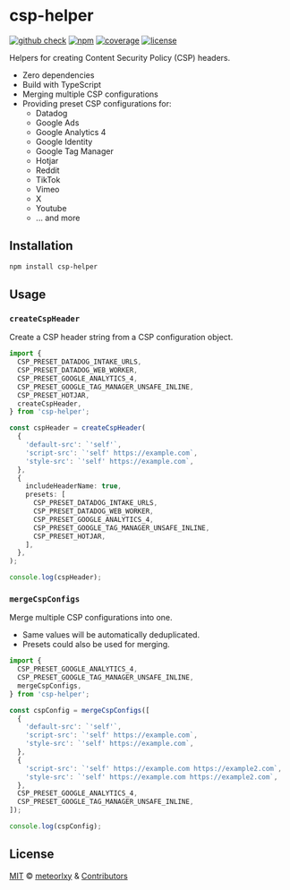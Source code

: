 # csp-helper

[![github check](https://github.com/meteorlxy/csp-helper/workflows/check/badge.svg)](https://github.com/meteorlxy/csp-helper/actions?query=workflow%3Acheck)
[![npm](https://badgen.net/npm/v/csp-helper)](https://www.npmjs.com/package/csp-helper)
[![coverage](https://coveralls.io/repos/github/meteorlxy/csp-helper/badge.svg?branch=main)](https://coveralls.io/github/meteorlxy/csp-helper?branch=main)
[![license](https://badgen.net/github/license/meteorlxy/csp-helper)](https://github.com/meteorlxy/csp-helper/blob/main/LICENSE)

Helpers for creating Content Security Policy (CSP) headers.

- Zero dependencies
- Build with TypeScript
- Merging multiple CSP configurations
- Providing preset CSP configurations for:
  - Datadog
  - Google Ads
  - Google Analytics 4
  - Google Identity
  - Google Tag Manager
  - Hotjar
  - Reddit
  - TikTok
  - Vimeo
  - X
  - Youtube
  - ... and more

## Installation

```bash
npm install csp-helper
```

## Usage

### `createCspHeader`

Create a CSP header string from a CSP configuration object.

```ts
import {
  CSP_PRESET_DATADOG_INTAKE_URLS,
  CSP_PRESET_DATADOG_WEB_WORKER,
  CSP_PRESET_GOOGLE_ANALYTICS_4,
  CSP_PRESET_GOOGLE_TAG_MANAGER_UNSAFE_INLINE,
  CSP_PRESET_HOTJAR,
  createCspHeader,
} from 'csp-helper';

const cspHeader = createCspHeader(
  {
    'default-src': `'self'`,
    'script-src': `'self' https://example.com`,
    'style-src': `'self' https://example.com`,
  },
  {
    includeHeaderName: true,
    presets: [
      CSP_PRESET_DATADOG_INTAKE_URLS,
      CSP_PRESET_DATADOG_WEB_WORKER,
      CSP_PRESET_GOOGLE_ANALYTICS_4,
      CSP_PRESET_GOOGLE_TAG_MANAGER_UNSAFE_INLINE,
      CSP_PRESET_HOTJAR,
    ],
  },
);

console.log(cspHeader);
```

### `mergeCspConfigs`

Merge multiple CSP configurations into one.

- Same values will be automatically deduplicated.
- Presets could also be used for merging.

```ts
import {
  CSP_PRESET_GOOGLE_ANALYTICS_4,
  CSP_PRESET_GOOGLE_TAG_MANAGER_UNSAFE_INLINE,
  mergeCspConfigs,
} from 'csp-helper';

const cspConfig = mergeCspConfigs([
  {
    'default-src': `'self'`,
    'script-src': `'self' https://example.com`,
    'style-src': `'self' https://example.com`,
  },
  {
    'script-src': `'self' https://example.com https://example2.com`,
    'style-src': `'self' https://example.com https://example2.com`,
  },
  CSP_PRESET_GOOGLE_ANALYTICS_4,
  CSP_PRESET_GOOGLE_TAG_MANAGER_UNSAFE_INLINE,
]);

console.log(cspConfig);
```

## License

[MIT](https://github.com/meteorlxy/csp-helper/blob/main/LICENSE) &copy; [meteorlxy](https://github.com/meteorlxy) & [Contributors](https://github.com/meteorlxy/csp-helper/graphs/contributors)
